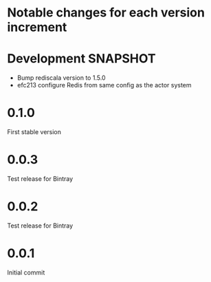 # Notable changes for each version increment

# Development SNAPSHOT
- Bump rediscala version to 1.5.0
- efc213 configure Redis from same config as the actor system

# 0.1.0
First stable version

# 0.0.3
Test release for Bintray

# 0.0.2
Test release for Bintray

# 0.0.1
Initial commit